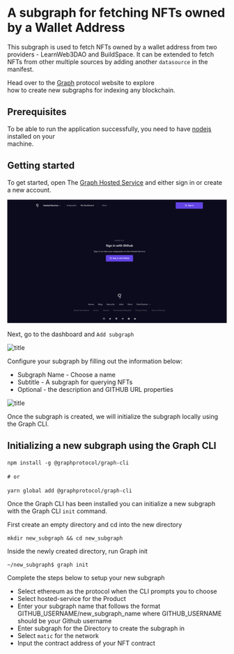 # A subgraph for fetching NFTs owned by a Wallet Address
This subgraph is used to fetch NFTs owned by a wallet address from two   
providers - LearnWeb3DAO and BuildSpace. It can be extended to fetch    
NFTs from other multiple sources by adding another `datasource` in the 
manifest.

Head over to the [Graph](https://thegraph.com/en/) protocol website to explore   
how to create new subgraphs for indexing any blockchain.  

## Prerequisites
To be able to run the application successfully, you need to have [nodejs](
    https://github.com/nvm-sh/nvm#node-version-manager---) installed on your  
machine.

## Getting started
To get started, open The [Graph Hosted Service](https://thegraph.com/hosted-service/dashboard) 
and either sign in or create a new account.  


![title](./Images/thegraph-hosted-service.png)  

Next, go to the dashboard and `Add subgraph`  

![title]()  

Configure your subgraph by filling out the information below:   
- Subgraph Name  - Choose a name
- Subtitle - A subgraph for querying NFTs
- Optional  - the description and GITHUB URL properties  

![title]()

Once the subgraph is created, we will initialize the subgraph locally using the Graph CLI.  

## Initializing a new subgraph using the Graph CLI  
```
npm install -g @graphprotocol/graph-cli

# or

yarn global add @graphprotocol/graph-cli
```  

Once the Graph CLI has been installed you can initialize a new subgraph with the Graph CLI `init` command.  

First create an empty directory and cd into the new directory  
```
mkdir new_subgraph && cd new_subgraph
```  

Inside the newly created directory, run Graph init   
```
~/new_subgraph$ graph init
``` 
Complete the steps below to setup your new subgraph

- Select ethereum as the protocol when the CLI prompts you to choose
- Select hosted-service for the Product
- Enter your subgraph name that follows the format GITHUB_USERNAME/new_subgraph_name where GITHUB_USERNAME should be your Github username
- Enter subgraph for the Directory to create the subgraph in
- Select `matic` for the network
- Input the contract address of your NFT contract
